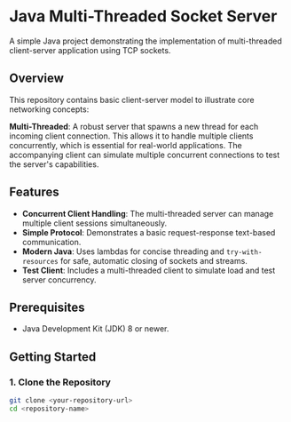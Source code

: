 # Java Multi-Threaded Socket Server

A simple Java project demonstrating the implementation of multi-threaded client-server application using TCP sockets.

## Overview

This repository contains basic client-server model to illustrate core networking concepts:

**Multi-Threaded**: A robust server that spawns a new thread for each incoming client connection. This allows it to handle multiple clients concurrently, which is essential for real-world applications. The accompanying client can simulate multiple concurrent connections to test the server's capabilities.

## Features

-   **Concurrent Client Handling**: The multi-threaded server can manage multiple client sessions simultaneously.
-   **Simple Protocol**: Demonstrates a basic request-response text-based communication.
-   **Modern Java**: Uses lambdas for concise threading and `try-with-resources` for safe, automatic closing of sockets and streams.
-   **Test Client**: Includes a multi-threaded client to simulate load and test server concurrency.

## Prerequisites

-   Java Development Kit (JDK) 8 or newer.

## Getting Started

### 1. Clone the Repository

```bash
git clone <your-repository-url>
cd <repository-name>
